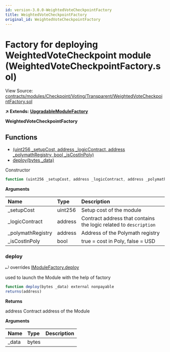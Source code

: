```yaml
---
id: version-3.0.0-WeightedVoteCheckpointFactory
title: WeightedVoteCheckpointFactory
original_id: WeightedVoteCheckpointFactory
---
```


# Factory for deploying WeightedVoteCheckpoint module \(WeightedVoteCheckpointFactory.sol\)

View Source: [contracts/modules/Checkpoint/Voting/Transparent/WeightedVoteCheckpointFactory.sol](https://github.com/remon-nashid/polymath-core/tree/0c5593835be9dcec69d8de5b12eb17bc7cd77adc/contracts/modules/Checkpoint/Voting/Transparent/WeightedVoteCheckpointFactory.sol)

**↗ Extends:** [**UpgradableModuleFactory**](upgradablemodulefactory.md)

**WeightedVoteCheckpointFactory**

## Functions

* [\(uint256 \_setupCost, address \_logicContract, address \_polymathRegistry, bool \_isCostInPoly\)](weightedvotecheckpointfactory.md)
* [deploy\(bytes \_data\)](weightedvotecheckpointfactory.md#deploy)

Constructor

```javascript
function (uint256 _setupCost, address _logicContract, address _polymathRegistry, bool _isCostInPoly) public nonpayable UpgradableModuleFactory
```

**Arguments**

| Name | Type | Description |
| :--- | :--- | :--- |
| \_setupCost | uint256 | Setup cost of the module |
| \_logicContract | address | Contract address that contains the logic related to `description` |
| \_polymathRegistry | address | Address of the Polymath registry |
| \_isCostInPoly | bool | true = cost in Poly, false = USD |

### deploy

⤾ overrides [IModuleFactory.deploy](imodulefactory.md#deploy)

used to launch the Module with the help of factory

```javascript
function deploy(bytes _data) external nonpayable
returns(address)
```

**Returns**

address Contract address of the Module

**Arguments**

| Name | Type | Description |
| :--- | :--- | :--- |
| \_data | bytes |  |

